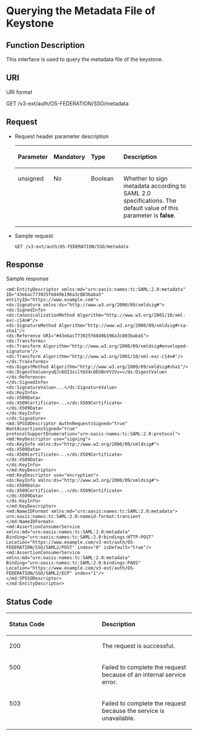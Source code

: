 # Querying the Metadata File of Keystone<a name="en-us_topic_0057845577"></a>

## Function Description<a name="section5290716016471"></a>

This interface is used to query the metadata file of the keystone.

## URI<a name="section6523849916310"></a>

URI format

GET /v3-ext/auth/OS-FEDERATION/SSO/metadata

## Request<a name="section3867762216471"></a>

-   Request header parameter description

    <a name="table4721442116350"></a>
    <table><thead align="left"><tr id="row4043595516350"><th class="cellrowborder" valign="top" width="17.478252174782526%" id="mcps1.1.5.1.1"><p id="p3628647916350"><a name="p3628647916350"></a><a name="p3628647916350"></a><strong id="a6f95694edbbb43d8a152536754b86c82"><a name="a6f95694edbbb43d8a152536754b86c82"></a><a name="a6f95694edbbb43d8a152536754b86c82"></a>Parameter</strong></p>
    </th>
    <th class="cellrowborder" valign="top" width="17.858214178582145%" id="mcps1.1.5.1.2"><p id="p5352366316350"><a name="p5352366316350"></a><a name="p5352366316350"></a><strong id="a105e6ed8c3de4c5a9dde97ae5a71071e"><a name="a105e6ed8c3de4c5a9dde97ae5a71071e"></a><a name="a105e6ed8c3de4c5a9dde97ae5a71071e"></a>Mandatory</strong></p>
    </th>
    <th class="cellrowborder" valign="top" width="19.23807619238076%" id="mcps1.1.5.1.3"><p id="p4044945616350"><a name="p4044945616350"></a><a name="p4044945616350"></a><strong id="a703d34a49a2f4162bc1a1a439f655f95"><a name="a703d34a49a2f4162bc1a1a439f655f95"></a><a name="a703d34a49a2f4162bc1a1a439f655f95"></a>Type</strong></p>
    </th>
    <th class="cellrowborder" valign="top" width="45.42545745425458%" id="mcps1.1.5.1.4"><p id="p5518050516350"><a name="p5518050516350"></a><a name="p5518050516350"></a><strong id="a76acf34e8e7b48948763ec1b460ad92f"><a name="a76acf34e8e7b48948763ec1b460ad92f"></a><a name="a76acf34e8e7b48948763ec1b460ad92f"></a>Description</strong></p>
    </th>
    </tr>
    </thead>
    <tbody><tr id="row4351522316350"><td class="cellrowborder" valign="top" width="17.478252174782526%" headers="mcps1.1.5.1.1 "><p id="p5408695016350"><a name="p5408695016350"></a><a name="p5408695016350"></a>unsigned</p>
    </td>
    <td class="cellrowborder" valign="top" width="17.858214178582145%" headers="mcps1.1.5.1.2 "><p id="p1896680916350"><a name="p1896680916350"></a><a name="p1896680916350"></a>No</p>
    </td>
    <td class="cellrowborder" valign="top" width="19.23807619238076%" headers="mcps1.1.5.1.3 "><p id="p5991653216350"><a name="p5991653216350"></a><a name="p5991653216350"></a>Boolean</p>
    </td>
    <td class="cellrowborder" valign="top" width="45.42545745425458%" headers="mcps1.1.5.1.4 "><p id="p2140092816350"><a name="p2140092816350"></a><a name="p2140092816350"></a>Whether to sign metadata according to SAML 2.0 specifications. The default value of this parameter is <strong id="b924724683161328"><a name="b924724683161328"></a><a name="b924724683161328"></a>false</strong>.</p>
    </td>
    </tr>
    </tbody>
    </table>

-   Sample request

    ```
    GET /v3-ext/auth/OS-FEDERATION/SSO/metadata
    ```


## Response<a name="section35305061164019"></a>

Sample response

```
<md:EntityDescriptor xmlns:md="urn:oasis:names:tc:SAML:2.0:metadata" ID="43ebac773925f6849b196a3c803baba5" entityID="https://www.example.com">
<ds:Signature xmlns:ds="http://www.w3.org/2000/09/xmldsig#">
<ds:SignedInfo>
<ds:CanonicalizationMethod Algorithm="http://www.w3.org/2001/10/xml-exc-c14n#"/>
<ds:SignatureMethod Algorithm="http://www.w3.org/2000/09/xmldsig#rsa-sha1"/>
<ds:Reference URI="#43ebac773925f6849b196a3c803baba5">
<ds:Transforms>
<ds:Transform Algorithm="http://www.w3.org/2000/09/xmldsig#enveloped-signature"/>
<ds:Transform Algorithm="http://www.w3.org/2001/10/xml-exc-c14n#"/>
</ds:Transforms>
<ds:DigestMethod Algorithm="http://www.w3.org/2000/09/xmldsig#sha1"/>
<ds:DigestValue>yuQJc6OI3xilt6X4cOEUBnVV2Vs=</ds:DigestValue>
</ds:Reference>
</ds:SignedInfo>
<ds:SignatureValue>...</ds:SignatureValue>
<ds:KeyInfo>
<ds:X509Data>
<ds:X509Certificate>...</ds:X509Certificate>
</ds:X509Data>
</ds:KeyInfo>
</ds:Signature>
<md:SPSSODescriptor AuthnRequestsSigned="true" WantAssertionsSigned="true" protocolSupportEnumeration="urn:oasis:names:tc:SAML:2.0:protocol">
<md:KeyDescriptor use="signing">
<ds:KeyInfo xmlns:ds="http://www.w3.org/2000/09/xmldsig#">
<ds:X509Data>
<ds:X509Certificate>...</ds:X509Certificate>
</ds:X509Data>
</ds:KeyInfo>
</md:KeyDescriptor>
<md:KeyDescriptor use="encryption">
<ds:KeyInfo xmlns:ds="http://www.w3.org/2000/09/xmldsig#">
<ds:X509Data>
<ds:X509Certificate>...</ds:X509Certificate>
</ds:X509Data>
</ds:KeyInfo>
</md:KeyDescriptor>
<md:NameIDFormat xmlns:md="urn:oasis:names:tc:SAML:2.0:metadata">
urn:oasis:names:tc:SAML:2.0:nameid-format:transient
</md:NameIDFormat>
<md:AssertionConsumerService xmlns:md="urn:oasis:names:tc:SAML:2.0:metadata" Binding="urn:oasis:names:tc:SAML:2.0:bindings:HTTP-POST" Location="https://www.example.com/v3-ext/auth/OS-FEDERATION/SSO/SAML2/POST" index="0" isDefault="true"/>
<md:AssertionConsumerService xmlns:md="urn:oasis:names:tc:SAML:2.0:metadata" Binding="urn:oasis:names:tc:SAML:2.0:bindings:PAOS" Location="https://www.example.com/v3-ext/auth/OS-FEDERATION/SSO/SAML2/ECP" index="1"/>
</md:SPSSODescriptor>
</md:EntityDescriptor>
```

## Status Code<a name="section1813979416471"></a>

<a name="table6003723016471"></a>
<table><thead align="left"><tr id="row4559823416471"><th class="cellrowborder" valign="top" width="50%" id="mcps1.1.3.1.1"><p id="p246947316471"><a name="p246947316471"></a><a name="p246947316471"></a><strong id="b842352706183043"><a name="b842352706183043"></a><a name="b842352706183043"></a>Status Code</strong></p>
</th>
<th class="cellrowborder" valign="top" width="50%" id="mcps1.1.3.1.2"><p id="p6580961616471"><a name="p6580961616471"></a><a name="p6580961616471"></a><strong id="b34543959162842"><a name="b34543959162842"></a><a name="b34543959162842"></a>Description</strong></p>
</th>
</tr>
</thead>
<tbody><tr id="row2897870416471"><td class="cellrowborder" valign="top" width="50%" headers="mcps1.1.3.1.1 "><p id="p6557370516471"><a name="p6557370516471"></a><a name="p6557370516471"></a>200</p>
</td>
<td class="cellrowborder" valign="top" width="50%" headers="mcps1.1.3.1.2 "><p id="p986985816471"><a name="p986985816471"></a><a name="p986985816471"></a>The request is successful.</p>
</td>
</tr>
<tr id="row2171985816471"><td class="cellrowborder" valign="top" width="50%" headers="mcps1.1.3.1.1 "><p id="p1447804616471"><a name="p1447804616471"></a><a name="p1447804616471"></a>500</p>
</td>
<td class="cellrowborder" valign="top" width="50%" headers="mcps1.1.3.1.2 "><p id="p3187110316471"><a name="p3187110316471"></a><a name="p3187110316471"></a>Failed to complete the request because of an internal service error.</p>
</td>
</tr>
<tr id="row1840447916471"><td class="cellrowborder" valign="top" width="50%" headers="mcps1.1.3.1.1 "><p id="p1436785016471"><a name="p1436785016471"></a><a name="p1436785016471"></a>503</p>
</td>
<td class="cellrowborder" valign="top" width="50%" headers="mcps1.1.3.1.2 "><p id="p2294521416471"><a name="p2294521416471"></a><a name="p2294521416471"></a>Failed to complete the request because the service is unavailable.</p>
</td>
</tr>
</tbody>
</table>

